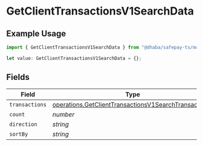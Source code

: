 # GetClientTransactionsV1SearchData

## Example Usage

```typescript
import { GetClientTransactionsV1SearchData } from "@dhaba/safepay-ts/models/operations";

let value: GetClientTransactionsV1SearchData = {};
```

## Fields

| Field                                                                                                                        | Type                                                                                                                         | Required                                                                                                                     | Description                                                                                                                  |
| ---------------------------------------------------------------------------------------------------------------------------- | ---------------------------------------------------------------------------------------------------------------------------- | ---------------------------------------------------------------------------------------------------------------------------- | ---------------------------------------------------------------------------------------------------------------------------- |
| `transactions`                                                                                                               | [operations.GetClientTransactionsV1SearchTransaction](../../models/operations/getclienttransactionsv1searchtransaction.md)[] | :heavy_minus_sign:                                                                                                           | N/A                                                                                                                          |
| `count`                                                                                                                      | *number*                                                                                                                     | :heavy_minus_sign:                                                                                                           | N/A                                                                                                                          |
| `direction`                                                                                                                  | *string*                                                                                                                     | :heavy_minus_sign:                                                                                                           | N/A                                                                                                                          |
| `sortBy`                                                                                                                     | *string*                                                                                                                     | :heavy_minus_sign:                                                                                                           | N/A                                                                                                                          |